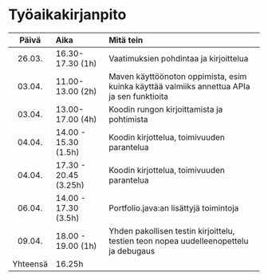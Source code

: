 # Työaikakirjanpito

| Päivä | Aika | Mitä tein |
| :----:|:-----| :-----|
| 26.03. | 16.30-17.30 (1h) | Vaatimuksien pohdintaa ja kirjoittelua |
| 03.04. | 11.00-13.00 (2h) | Maven käyttöönoton oppimista, esim kuinka käyttää valmiiks annettua APIa ja sen funktioita |
| 03.04. | 13.00-17.00 (4h) | Koodin rungon kirjoittamista ja pohtimista |
| 04.04. | 14.00 - 15.30 (1.5h) | Koodin kirjottelua, toimivuuden parantelua |
| 04.04. | 17.30 - 20.45 (3.25h) | Koodin kirjottelua, toimivuuden parantelua |
| 06.04. | 14.00 - 17.30 (3.5h) | Portfolio.java:an lisättyjä toimintoja |
| 09.04. | 18.00 - 19.00 (1h) | Yhden pakollisen testin kirjoittelu, testien teon nopea uudelleenopettelu ja debugaus |
| Yhteensä | 16.25h | |
